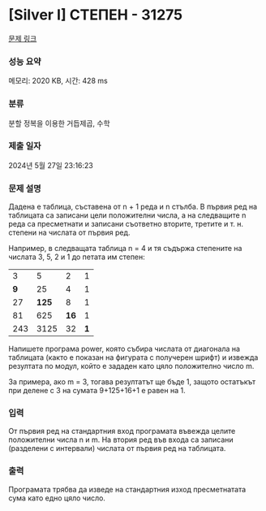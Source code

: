 # [Silver I] СТЕПЕН - 31275 

[문제 링크](https://www.acmicpc.net/problem/31275) 

### 성능 요약

메모리: 2020 KB, 시간: 428 ms

### 분류

분할 정복을 이용한 거듭제곱, 수학

### 제출 일자

2024년 5월 27일 23:16:23

### 문제 설명

<p>Дадена е таблица, съставена от n + 1 реда и n стълба. В първия ред на таблицата са записани цели положителни числа, а на следващите n реда са пресметнати и записани съответно вторите, третите и т. н. степени на числата от първия ред.</p>

<p>Например, в следващата таблица n = 4 и тя съдържа степените на числата 3, 5, 2 и 1 до петата им степен:</p>

<table class="table table-bordered table-center-30 td-center">
	<tbody>
		<tr>
			<td>3</td>
			<td>5</td>
			<td>2</td>
			<td>1</td>
		</tr>
		<tr>
			<td><strong>9</strong></td>
			<td>25</td>
			<td>4</td>
			<td>1</td>
		</tr>
		<tr>
			<td>27</td>
			<td><strong>125</strong></td>
			<td>8</td>
			<td>1</td>
		</tr>
		<tr>
			<td>81</td>
			<td>625</td>
			<td><strong>16</strong></td>
			<td>1</td>
		</tr>
		<tr>
			<td>243</td>
			<td>3125</td>
			<td>32</td>
			<td><strong>1</strong></td>
		</tr>
	</tbody>
</table>

<p>Напишете програма power, която събира числата от диагонала на таблицата (както е показан на фигурата с получерен шрифт) и извежда резултата по модул, който е зададен като цяло положително число m.</p>

<p>За примера, ако m = 3, тогава резултатът ще бъде 1, защото остатъкът при делене с 3 на сумата 9+125+16+1 е равен на 1.</p>

### 입력 

 <p>От първия ред на стандартния вход програмата въвежда целите положителни числа n и m. На втория ред във входа са записани (разделени с интервали) числата от първия ред на таблицата.</p>

### 출력 

 <p>Програмата трябва да изведе на стандартния изход пресметнатата сума като едно цяло число.</p>

